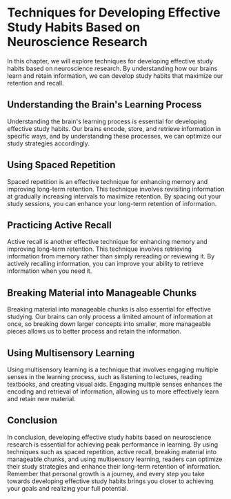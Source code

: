 # Techniques for Developing Effective Study Habits Based on Neuroscience Research

In this chapter, we will explore techniques for developing effective study habits based on neuroscience research. By understanding how our brains learn and retain information, we can develop study habits that maximize our retention and recall.

Understanding the Brain's Learning Process
------------------------------------------

Understanding the brain's learning process is essential for developing effective study habits. Our brains encode, store, and retrieve information in specific ways, and by understanding these processes, we can optimize our study strategies accordingly.

Using Spaced Repetition
-----------------------

Spaced repetition is an effective technique for enhancing memory and improving long-term retention. This technique involves revisiting information at gradually increasing intervals to maximize retention. By spacing out your study sessions, you can enhance your long-term retention of information.

Practicing Active Recall
------------------------

Active recall is another effective technique for enhancing memory and improving long-term retention. This technique involves retrieving information from memory rather than simply rereading or reviewing it. By actively recalling information, you can improve your ability to retrieve information when you need it.

Breaking Material into Manageable Chunks
----------------------------------------

Breaking material into manageable chunks is also essential for effective studying. Our brains can only process a limited amount of information at once, so breaking down larger concepts into smaller, more manageable pieces allows us to better process and retain the information.

Using Multisensory Learning
---------------------------

Using multisensory learning is a technique that involves engaging multiple senses in the learning process, such as listening to lectures, reading textbooks, and creating visual aids. Engaging multiple senses enhances the encoding and retrieval of information, allowing us to more effectively learn and retain new material.

Conclusion
----------

In conclusion, developing effective study habits based on neuroscience research is essential for achieving peak performance in learning. By using techniques such as spaced repetition, active recall, breaking material into manageable chunks, and using multisensory learning, readers can optimize their study strategies and enhance their long-term retention of information. Remember that personal growth is a journey, and every step you take towards developing effective study habits brings you closer to achieving your goals and realizing your full potential.
